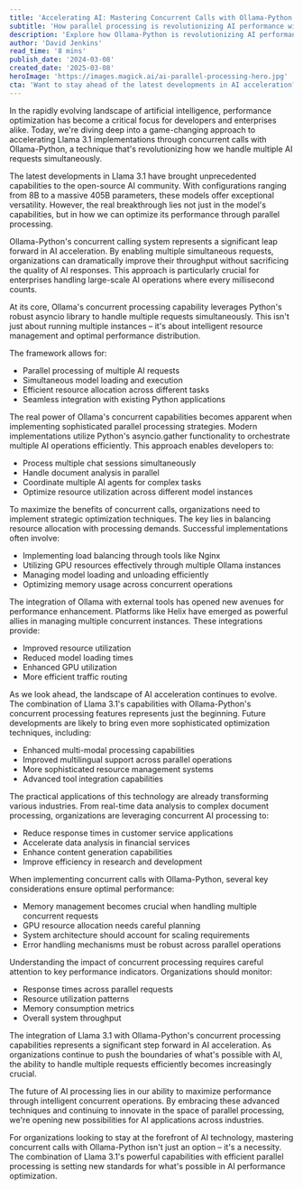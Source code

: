 ```yaml
---
title: 'Accelerating AI: Mastering Concurrent Calls with Ollama-Python for Llama 3.1'
subtitle: 'How parallel processing is revolutionizing AI performance with Ollama-Python'
description: 'Explore how Ollama-Python is revolutionizing AI performance through concurrent calls with Llama 3.1, enabling organizations to handle multiple AI requests simultaneously while maintaining response quality. Learn about implementation strategies, optimization techniques, and real-world applications of this game-changing approach to AI acceleration.'
author: 'David Jenkins'
read_time: '8 mins'
publish_date: '2024-03-08'
created_date: '2025-03-08'
heroImage: 'https://images.magick.ai/ai-parallel-processing-hero.jpg'
cta: 'Want to stay ahead of the latest developments in AI acceleration? Follow us on LinkedIn for expert insights on concurrent processing, performance optimization, and the future of AI technology.'
---
```


In the rapidly evolving landscape of artificial intelligence, performance optimization has become a critical focus for developers and enterprises alike. Today, we're diving deep into a game-changing approach to accelerating Llama 3.1 implementations through concurrent calls with Ollama-Python, a technique that's revolutionizing how we handle multiple AI requests simultaneously.

The latest developments in Llama 3.1 have brought unprecedented capabilities to the open-source AI community. With configurations ranging from 8B to a massive 405B parameters, these models offer exceptional versatility. However, the real breakthrough lies not just in the model's capabilities, but in how we can optimize its performance through parallel processing.

Ollama-Python's concurrent calling system represents a significant leap forward in AI acceleration. By enabling multiple simultaneous requests, organizations can dramatically improve their throughput without sacrificing the quality of AI responses. This approach is particularly crucial for enterprises handling large-scale AI operations where every millisecond counts.

At its core, Ollama's concurrent processing capability leverages Python's robust asyncio library to handle multiple requests simultaneously. This isn't just about running multiple instances – it's about intelligent resource management and optimal performance distribution.

The framework allows for:
- Parallel processing of multiple AI requests
- Simultaneous model loading and execution
- Efficient resource allocation across different tasks
- Seamless integration with existing Python applications

The real power of Ollama's concurrent capabilities becomes apparent when implementing sophisticated parallel processing strategies. Modern implementations utilize Python's asyncio.gather functionality to orchestrate multiple AI operations efficiently. This approach enables developers to:

- Process multiple chat sessions simultaneously
- Handle document analysis in parallel
- Coordinate multiple AI agents for complex tasks
- Optimize resource utilization across different model instances

To maximize the benefits of concurrent calls, organizations need to implement strategic optimization techniques. The key lies in balancing resource allocation with processing demands. Successful implementations often involve:

- Implementing load balancing through tools like Nginx
- Utilizing GPU resources effectively through multiple Ollama instances
- Managing model loading and unloading efficiently
- Optimizing memory usage across concurrent operations

The integration of Ollama with external tools has opened new avenues for performance enhancement. Platforms like Helix have emerged as powerful allies in managing multiple concurrent instances. These integrations provide:

- Improved resource utilization
- Reduced model loading times
- Enhanced GPU utilization
- More efficient traffic routing

As we look ahead, the landscape of AI acceleration continues to evolve. The combination of Llama 3.1's capabilities with Ollama-Python's concurrent processing features represents just the beginning. Future developments are likely to bring even more sophisticated optimization techniques, including:

- Enhanced multi-modal processing capabilities
- Improved multilingual support across parallel operations
- More sophisticated resource management systems
- Advanced tool integration capabilities

The practical applications of this technology are already transforming various industries. From real-time data analysis to complex document processing, organizations are leveraging concurrent AI processing to:

- Reduce response times in customer service applications
- Accelerate data analysis in financial services
- Enhance content generation capabilities
- Improve efficiency in research and development

When implementing concurrent calls with Ollama-Python, several key considerations ensure optimal performance:

- Memory management becomes crucial when handling multiple concurrent requests
- GPU resource allocation needs careful planning
- System architecture should account for scaling requirements
- Error handling mechanisms must be robust across parallel operations

Understanding the impact of concurrent processing requires careful attention to key performance indicators. Organizations should monitor:

- Response times across parallel requests
- Resource utilization patterns
- Memory consumption metrics
- Overall system throughput

The integration of Llama 3.1 with Ollama-Python's concurrent processing capabilities represents a significant step forward in AI acceleration. As organizations continue to push the boundaries of what's possible with AI, the ability to handle multiple requests efficiently becomes increasingly crucial.

The future of AI processing lies in our ability to maximize performance through intelligent concurrent operations. By embracing these advanced techniques and continuing to innovate in the space of parallel processing, we're opening new possibilities for AI applications across industries.

For organizations looking to stay at the forefront of AI technology, mastering concurrent calls with Ollama-Python isn't just an option – it's a necessity. The combination of Llama 3.1's powerful capabilities with efficient parallel processing is setting new standards for what's possible in AI performance optimization.